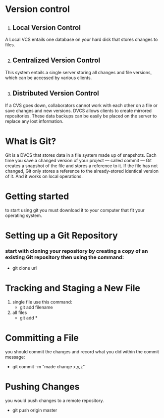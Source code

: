 # Version control

1. ## Local Version Control
A Local VCS entails one database on your hard disk that stores changes to files.


2. ## Centralized Version Control
This system entails a single server storing all changes and file versions, which can be accessed by various clients.

3. ## Distributed Version Control
If a CVS goes down, collaborators cannot work with each other on a file or save changes and new versions.
DVCS allows clients to create mirrored repositories. These data backups can be easily be placed on the server to replace any lost information.

# What is Git?
Git is a DVCS that stores data in a file system made up of snapshots. Each time you save a changed version of your project — called commit — Git creates a snapshot of the file and stores a reference to it. If the file has not changed, Git only stores a reference to the already-stored identical version of it. And it works on local operations.

# Getting started 
to start using git you must download it to your computer that fit your operating system. 

# Setting up a Git Repository

### start with cloning your repository by creating a copy of an existing Git repository then using the command:
   * git clone url

# Tracking and Staging a New File
1. single file use this command:
   * git add filename
2. all files
   *  git add *
# Committing a File
you should commit the changes and record what you did within the commit message:
* git commit -m “made change x,y,z”
# Pushing Changes
you would push changes to a remote repository. 
* git push origin master







